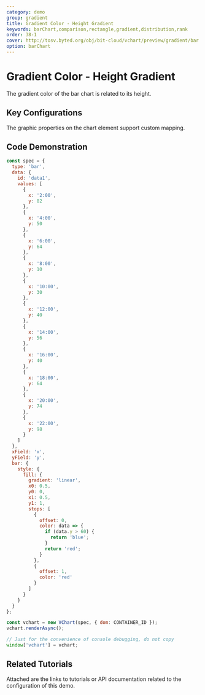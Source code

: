 ```yaml
---
category: demo
group: gradient
title: Gradient Color - Height Gradient
keywords: barChart,comparison,rectangle,gradient,distribution,rank
order: 38-1
cover: http://tosv.byted.org/obj/bit-cloud/vchart/preview/gradient/bar.png
option: barChart
---
```


# Gradient Color - Height Gradient

The gradient color of the bar chart is related to its height.

## Key Configurations

The graphic properties on the chart element support custom mapping.

## Code Demonstration

```javascript livedemo
const spec = {
  type: 'bar',
  data: {
    id: 'data1',
    values: [
      {
        x: '2:00',
        y: 82
      },
      {
        x: '4:00',
        y: 50
      },
      {
        x: '6:00',
        y: 64
      },
      {
        x: '8:00',
        y: 10
      },
      {
        x: '10:00',
        y: 30
      },
      {
        x: '12:00',
        y: 40
      },
      {
        x: '14:00',
        y: 56
      },
      {
        x: '16:00',
        y: 40
      },
      {
        x: '18:00',
        y: 64
      },
      {
        x: '20:00',
        y: 74
      },
      {
        x: '22:00',
        y: 98
      }
    ]
  },
  xField: 'x',
  yField: 'y',
  bar: {
    style: {
      fill: {
        gradient: 'linear',
        x0: 0.5,
        y0: 0,
        x1: 0.5,
        y1: 1,
        stops: [
          {
            offset: 0,
            color: data => {
              if (data.y > 60) {
                return 'blue';
              }
              return 'red';
            }
          },
          {
            offset: 1,
            color: 'red'
          }
        ]
      }
    }
  }
};

const vchart = new VChart(spec, { dom: CONTAINER_ID });
vchart.renderAsync();

// Just for the convenience of console debugging, do not copy
window['vchart'] = vchart;
```

## Related Tutorials

Attached are the links to tutorials or API documentation related to the configuration of this demo.